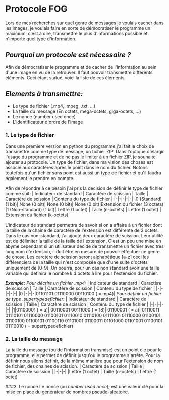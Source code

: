 # Protocole FOG
Lors de mes recherches sur quel genre de messages je voulais cacher dans les images, je voulais faire en sorte de démocratiser le programme un maximum, c'est à dire, transmettre le plus d'informations possible et n'importe quel type d'information. 

## _Pourquoi un protocole est nécessaire ?_
Afin de démocratiser le programme et de cacher de l'information au sein d'une image en vu de la retrouver. Il faut pouvoir transmettre différents éléments. Ceci étant statué, voici la liste de ces éléments:

## _Elements à transmettre:_
- Le type de fichier (.mp4, .mpeg, .txt, ...)
- La taille du message (En octets, mega-octets, giga-octets,  ...)
- Le nonce (number used once)
- L'identificateur d'ordre de l'image

### 1. Le type de fichier
Dans une première version en python du programme j'ai fait le choix de transmettre comme type de message, un fichier ZIP. Dans l'optique d'élargir l'usage du programme et de ne pas le limiter à un fichier ZIP, je souhaite ajouter au protocole. Un type de fichier, dans ma vision des choses est associé aux caractères après le point dans le nom du fichier. Notons toutefois qu'un fichier sans point est aussi un type de fichier et qu'il faudra également le prendre en compte.

Afin de répondre à ce besoin j'ai pris la décision de définir le type de fichier comme suit:
| Indicateur de standard | Caractère de scission | Taille | Caractère de scission | Contenu du type de fichier | 
|-|-|-|-|-|
|0 (Standard) (1 bit)| None (0 bit)| None (0 bit)| None (0 bit)|Extension du fichier (3 octets) 
|1 (Non-standard) (1 bit)| Lettre (1 octet) | Taille (n-octets) | Lettre (1 octet) | Extension du fichier (k-octets)

L'indicateur de standard permettra de savoir si on a affaire à un fichier dont la taille de la chaine de caractère de l'extension est différente de 3 octets. Dans le cas non-standard, j'ai ajouté deux caractère de scission. Leur utilité est de délimiter la taille de la taille de l'extension. C'est un peu une mise en abyme cependant si un utilisateur décide de transmettre un fichier avec très long nom d'extension, il doit être en mesure de pouvoir effectuer ce genre de chose. Les carctère de scission seront alphabétique [a-z] ceci les différenciera de la taille qui n'est composée que d'une suite d'octets uniquement de [0-9]. On pourra, pour un cas non standard avoir une taille variable qui définira le nombre k d'octets à lire pour l'extension du fichier.

**_Exemple:_**
_Pour décrire un fichier .mp4:_
| Indicateur de standard | Caractère de scission | Taille | Caractère de scission | Contenu du type de fichier | 
|-|-|-|-|-|
|0 |-|-|-|01101101 01110000 00110100 ( = mp4)|
_Pour définir un fichier de type .supertypedefichier:_
| Indicateur de standard | Caractère de scission | Taille | Caractère de scission | Contenu du type de fichier | 
|-|-|-|-|-|
|1|01100001 ( = a)| 00110001 00111000 ( = 18)| 01100001 ( = a)| 01110011 01110101 01110000 01100101 01110010 01110100 01111001 01110000 01100101 01100100 01100101 01100110 01101001 01100011 01101000 01101001 01100101 01110010 ( = supertypedefichier)|

### 2. La taille du message
La taille du message (ou de l'information transmise) est un point clé pour le programme, elle permet de définir jusqu'où le programme s'arrête. Pour la définir nous allons définir, de la même manière que pour l'extension de nom de fichier, des chaines de scission.
| Caractère de scission | Taille | Caractère de scission | 
|-|-|-|
|Lettre (1 octet) | Taille (n-octets) | Lettre (1 octet) 

###3. Le nonce
Le nonce (ou _number used once_), est une valeur clé pour la mise en place du générateur de nombres pseudo-aléatoire. 